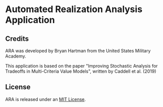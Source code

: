 # Automated Realization Analysis Application

## Credits
ARA was developed by Bryan Hartman from the United States Military Academy.

This application is based on the paper "Improving Stochastic Analysis for Tradeoffs in Multi-Criteria Value Models", written by Caddell et al. (2019)

## License
ARA is released under an [MIT License](https://opensource.org/licenses/MIT).
